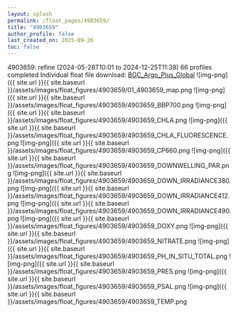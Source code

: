 ```yaml
---
layout: splash
permalink: /float_pages/4903659/
title: "4903659"
author_profile: false
last_created_on: 2025-09-26
toc: false
---
```

 
4903659: refine (2024-05-28T10:01 to 2024-12-25T11:38)
66 profiles completed
Individual float file download: [BGC_Argo_Plus_Global](https://ftp.soest.hawaii.edu/bgc_argo_plus/Individual_Floats/outliers_removed/4903659_Sprof_processed.nc)
![img-png]({{ site.url }}{{ site.baseurl }}/assets/images/float_figures/4903659/01_4903659_map.png
![img-png]({{ site.url }}{{ site.baseurl }}/assets/images/float_figures/4903659/4903659_BBP700.png
![img-png]({{ site.url }}{{ site.baseurl }}/assets/images/float_figures/4903659/4903659_CHLA.png
![img-png]({{ site.url }}{{ site.baseurl }}/assets/images/float_figures/4903659/4903659_CHLA_FLUORESCENCE.png
![img-png]({{ site.url }}{{ site.baseurl }}/assets/images/float_figures/4903659/4903659_CP660.png
![img-png]({{ site.url }}{{ site.baseurl }}/assets/images/float_figures/4903659/4903659_DOWNWELLING_PAR.png
![img-png]({{ site.url }}{{ site.baseurl }}/assets/images/float_figures/4903659/4903659_DOWN_IRRADIANCE380.png
![img-png]({{ site.url }}{{ site.baseurl }}/assets/images/float_figures/4903659/4903659_DOWN_IRRADIANCE412.png
![img-png]({{ site.url }}{{ site.baseurl }}/assets/images/float_figures/4903659/4903659_DOWN_IRRADIANCE490.png
![img-png]({{ site.url }}{{ site.baseurl }}/assets/images/float_figures/4903659/4903659_DOXY.png
![img-png]({{ site.url }}{{ site.baseurl }}/assets/images/float_figures/4903659/4903659_NITRATE.png
![img-png]({{ site.url }}{{ site.baseurl }}/assets/images/float_figures/4903659/4903659_PH_IN_SITU_TOTAL.png
![img-png]({{ site.url }}{{ site.baseurl }}/assets/images/float_figures/4903659/4903659_PRES.png
![img-png]({{ site.url }}{{ site.baseurl }}/assets/images/float_figures/4903659/4903659_PSAL.png
![img-png]({{ site.url }}{{ site.baseurl }}/assets/images/float_figures/4903659/4903659_TEMP.png
